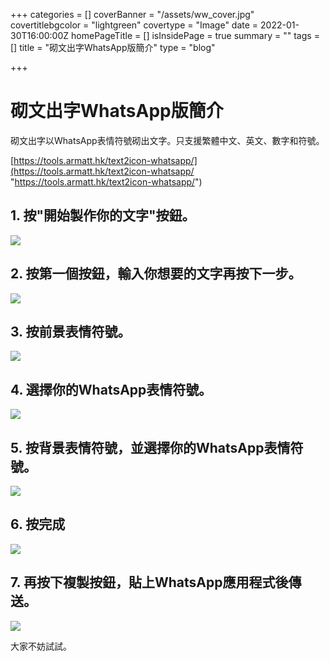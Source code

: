 +++
categories = []
coverBanner = "/assets/ww_cover.jpg"
covertitlebgcolor = "lightgreen"
covertype = "Image"
date = 2022-01-30T16:00:00Z
homePageTitle = []
isInsidePage = true
summary = ""
tags = []
title = "砌文出字WhatsApp版簡介"
type = "blog"

+++
# 砌文出字WhatsApp版簡介

砌文出字以WhatsApp表情符號砌出文字。只支援繁體中文、英文、數字和符號。

[https://tools.armatt.hk/text2icon-whatsapp/](https://tools.armatt.hk/text2icon-whatsapp/ "https://tools.armatt.hk/text2icon-whatsapp/")

## 1. 按"開始製作你的文字"按鈕。

![](/assets/ww01.png)

## 2. 按第一個按鈕，輸入你想要的文字再按下一步。

![](/assets/ww02.png)

## 3. 按前景表情符號。

![](/assets/ww03.png)

## 4. 選擇你的WhatsApp表情符號。

![](/assets/ww04.png)

## 5. 按背景表情符號，並選擇你的WhatsApp表情符號。

![](/assets/ww05.png)

## 6. 按完成

![](/assets/ww06.png)

## 7. 再按下複製按鈕，貼上WhatsApp應用程式後傳送。

![](/assets/ww07.png)

大家不妨試試。